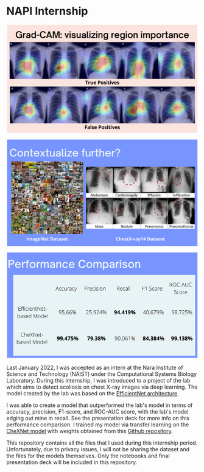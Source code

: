 # NAPI Internship

<p align="center"><img src="sample_images/samp1.PNG" width="500"/></p>
<p align="center"><img src="sample_images/samp2.PNG" width="500"/></p>
<p align="center"><img src="sample_images/samp3.PNG" width="500"/></p>

Last January 2022, I was accepted as an intern at the Nara Institute of Science and Technology (NAIST) under the Computational Systems Biology Laboratory. During this internship, I was introduced to a project of the lab which aims to detect scoliosis on chest X-ray images via deep learning. The model created by the lab was based on the [EfficientNet architecture](https://ai.googleblog.com/2019/05/efficientnet-improving-accuracy-and.html). 

I was able to create a model that outperformed the lab's model in terms of accuracy, precision, F1-score, and ROC-AUC score, with the lab's model edging out mine in recall. See the presentation deck for more info on this performance comparison. I trained my model via transfer learning on the [CheXNet model](https://arxiv.org/pdf/1711.05225v3.pdf) with weights obtained from this [Github repository](https://github.com/brucechou1983/CheXNet-Keras).

This repository contains all the files that I used during this internship period. Unfortunately, due to privacy issues, I will not be sharing the dataset and the files for the models themselves. Only the notebooks and final presentation deck will be included in this repository.